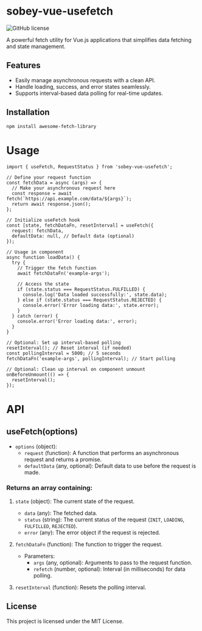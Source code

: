 # sobey-vue-usefetch

![GitHub license](https://img.shields.io/badge/license-MIT-blue.svg)

A powerful fetch utility for Vue.js applications that simplifies data fetching and state management.

## Features

-   Easily manage asynchronous requests with a clean API.
-   Handle loading, success, and error states seamlessly.
-   Supports interval-based data polling for real-time updates.

## Installation

```
npm install awesome-fetch-library
```

# Usage

```
import { useFetch, RequestStatus } from 'sobey-vue-usefetch';

// Define your request function
const fetchData = async (args) => {
  // Make your asynchronous request here
  const response = await fetch(`https://api.example.com/data/${args}`);
  return await response.json();
};

// Initialize useFetch hook
const [state, fetchDataFn, resetInterval] = useFetch({
  request: fetchData,
  defaultData: null, // Default data (optional)
});

// Usage in component
async function loadData() {
  try {
    // Trigger the fetch function
    await fetchDataFn('example-args');

    // Access the state
    if (state.status === RequestStatus.FULFILLED) {
      console.log('Data loaded successfully:', state.data);
    } else if (state.status === RequestStatus.REJECTED) {
      console.error('Error loading data:', state.error);
    }
  } catch (error) {
    console.error('Error loading data:', error);
  }
}

// Optional: Set up interval-based polling
resetInterval(); // Reset interval (if needed)
const pollingInterval = 5000; // 5 seconds
fetchDataFn('example-args', pollingInterval); // Start polling

// Optional: Clean up interval on component unmount
onBeforeUnmount(() => {
  resetInterval();
});

```

# API

## useFetch(options)

-   `options` (object):
    -   `request` (function): A function that performs an asynchronous request and returns a promise.
    -   `defaultData` (any, optional): Default data to use before the request is made.

### Returns an array containing:

1. `state` (object): The current state of the request.

    - `data` (any): The fetched data.
    - `status` (string): The current status of the request (`INIT`, `LOADING`, `FULFILLED`, `REJECTED`).
    - `error` (any): The error object if the request is rejected.

2. `fetchDataFn` (function): The function to trigger the request.

    - Parameters:
        - `args` (any, optional): Arguments to pass to the request function.
        - `refetch` (number, optional): Interval (in milliseconds) for data polling.

3. `resetInterval` (function): Resets the polling interval.

## License

This project is licensed under the MIT License.
